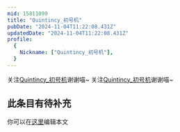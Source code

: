 ```yaml
---
mid: 15811099
title: "Quintincy_初号机"
pubDate: "2024-11-04T11:22:08.431Z"
updatedDate: "2024-11-04T11:22:08.431Z"
profile:
  {
    Nickname: ["Quintincy_初号机"],
  }
---
```


关注[Quintincy_初号机](https://space.bilibili.com/15811099)谢谢喵~ 关注[Quintincy_初号机](https://space.bilibili.com/15811099)谢谢喵~

## 此条目有待补充
你可以在[这里](https://github.com/Yuhanawa/VTuber.ICU/edit/master/src/content/v/Quintincy_初号机/index.md)编辑本文
